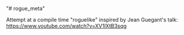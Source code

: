 "# rogue_meta" 

Attempt at a compile time "roguelike" inspired by Jean Guegant's talk: https://www.youtube.com/watch?v=XV1lXtB3sqg 
